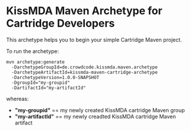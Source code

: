 KissMDA Maven Archetype for Cartridge Developers
================================================
This archetype helps you to begin your simple Cartridge Maven project.

To run the archetype:

```
mvn archetype:generate                                  
  -DarchetypeGroupId=de.crowdcode.kissmda.maven.archetype
  -DarchetypeArtifactId=kissmda-maven-cartridge-archetype
  -DarchetypeVersion=1.0.0-SNAPSHOT
  -DgroupId="my-groupid"
  -DartifactId="my-artifactId"
```

whereas:
* **"my-groupid"** == my newly created KissMDA cartridge Maven group
* **"my-artifactId"** == my newly creadted KissMDA cartridge Maven artifact